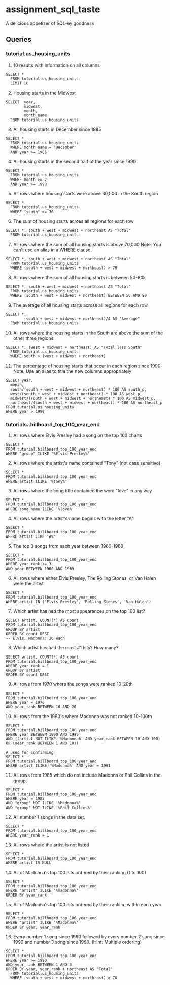 # assignment_sql_taste
A delicious appetizer of SQL-ey goodness


## Queries

### tutorial.us_housing_units

1. 10 results with information on all columns
```
SELECT *
  FROM tutorial.us_housing_units
  LIMIT 10
```
2. Housing starts in the Midwest
```
SELECT  year,
        midwest,
        month,
        month_name
  FROM tutorial.us_housing_units
```
3. All housing starts in December since 1985
```
SELECT *
  FROM tutorial.us_housing_units
  WHERE month_name = 'December'
  AND year >= 1985
```
4. All housing starts in the second half of the year since 1990
```
SELECT *
  FROM tutorial.us_housing_units
  WHERE month >= 7
  AND year >= 1990
```
5. All rows where housing starts were above 30,000 in the South region
```
SELECT *
  FROM tutorial.us_housing_units
  WHERE "south" >= 30
```
6. The sum of housing starts across all regions for each row
```
SELECT *, south + west + midwest + northeast AS "Total"
  FROM tutorial.us_housing_units
```
7. All rows where the sum of all housing starts is above 70,000 Note: You can't use an alias in a WHERE clause.
```
SELECT *, south + west + midwest + northeast AS "Total"
  FROM tutorial.us_housing_units
  WHERE (south + west + midwest + northeast) > 70
```
8. All rows where the sum of all housing starts is between 50-80k
```
SELECT *, south + west + midwest + northeast AS "Total"
  FROM tutorial.us_housing_units
  WHERE (south + west + midwest + northeast) BETWEEN 50 AND 80
```
9. The average of all housing starts across all regions for each row
```
SELECT *,
        (south + west + midwest + northeast)/4 AS "Average"
  FROM tutorial.us_housing_units
```
10. All rows where the housing starts in the South are above the sum of the other three regions
```
SELECT *, (west + midwest + northeast) AS "Total less South"
  FROM tutorial.us_housing_units
  WHERE south > (west + midwest + northeast)

```
11. The percentage of housing starts that occur in each region since 1990 Note: Use an alias to title the new columns appropriately
```
SELECT year,
  month,
  south/(south + west + midwest + northeast) * 100 AS south_p,
  west/(south + west + midwest + northeast) * 100 AS west_p,
  midwest/(south + west + midwest + northeast) * 100 AS midwest_p,
  northeast/(south + west + midwest + northeast) * 100 AS northeast_p
FROM tutorial.us_housing_units
WHERE year > 1990
```

### tutorials..billboard_top_100_year_end

1. All rows where Elvis Presley had a song on the top 100 charts
```
SELECT *
FROM tutorial.billboard_top_100_year_end
WHERE "group" ILIKE '%Elvis Presley%'
```
2. All rows where the artist's name contained "Tony" (not case sensitive)
```
SELECT *
FROM tutorial.billboard_top_100_year_end
WHERE artist ILIKE '%tony%'
```
3. All rows where the song title contained the word "love" in any way
```
SELECT *
FROM tutorial.billboard_top_100_year_end
WHERE song_name ILIKE '%love%'
```
4. All rows where the artist's name begins with the letter "A"
```
SELECT *
FROM tutorial.billboard_top_100_year_end
WHERE artist LIKE 'A%'
```
5. The top 3 songs from each year between 1960-1969
```
SELECT *
FROM tutorial.billboard_top_100_year_end
WHERE year_rank <= 3
AND year BETWEEN 1960 AND 1969
```
6. All rows where either Elvis Presley, The Rolling Stones, or Van Halen were the artist
```
SELECT *
FROM tutorial.billboard_top_100_year_end
WHERE artist IN ('Elvis Presley', 'Rolling Stones', 'Van Halen')
```
7. Which artist has had the most appearances on the top 100 list?
```
SELECT artist, COUNT(*) AS count
FROM tutorial.billboard_top_100_year_end
GROUP BY artist
ORDER BY count DESC
-- Elvis, Madonna: 36 each
```
8. Which artist has had the most #1 hits? How many?
```
SELECT artist, COUNT(*) AS count
FROM tutorial.billboard_top_100_year_end
WHERE year_rank = 1
GROUP BY artist
ORDER BY count DESC
```
9. All rows from 1970 where the songs were ranked 10-20th
```
SELECT *
FROM tutorial.billboard_top_100_year_end
WHERE year = 1970
AND year_rank BETWEEN 10 AND 20
```
10. All rows from the 1990's where Madonna was not ranked 10-100th
```
SELECT *
FROM tutorial.billboard_top_100_year_end
WHERE year BETWEEN 1990 AND 1999
AND ((artist NOT ILIKE '%Madonna%' AND year_rank BETWEEN 10 AND 100) OR (year_rank BETWEEN 1 AND 10))

# used for confirming
SELECT *
FROM tutorial.billboard_top_100_year_end
WHERE artist ILIKE '%Madonna%' AND year = 1991
```
11. All rows from 1985 which do not include Madonna or Phil Collins in the group.
```
SELECT *
FROM tutorial.billboard_top_100_year_end
WHERE year = 1985
AND "group" NOT ILIKE '%Madonna%'
AND "group" NOT ILIKE '%Phil Collins%'
```
12. All number 1 songs in the data set.
```
SELECT *
FROM tutorial.billboard_top_100_year_end
WHERE year_rank = 1
```
13. All rows where the artist is not listed
```
SELECT *
FROM tutorial.billboard_top_100_year_end
WHERE artist IS NULL
```
14. All of Madonna's top 100 hits ordered by their ranking (1 to 100)
```
SELECT *
FROM tutorial.billboard_top_100_year_end
WHERE "artist" ILIKE '%madonna%'
ORDER BY year_rank
```
15. All of Madonna's top 100 hits ordered by their ranking within each year
```
SELECT *
FROM tutorial.billboard_top_100_year_end
WHERE "artist" ILIKE '%Madonna%'
ORDER BY year, year_rank
```
16. Every number 1 song since 1990 followed by every number 2 song since 1990 and number 3 song since 1990. (Hint: Multiple ordering)
```
SELECT *
FROM tutorial.billboard_top_100_year_end
WHERE year >= 1990
AND year_rank BETWEEN 1 AND 3
ORDER BY year, year_rank + northeast AS "Total"
  FROM tutorial.us_housing_units
  WHERE (south + west + midwest + northeast) > 70
```
